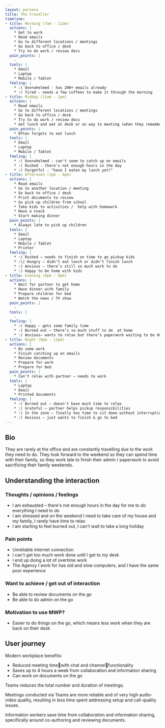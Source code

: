 ```yaml
---
layout: persona
title: The traveller
timeline:
- title: Morning (7am - 11am)
  actions: |
    * Get to work
    * Read emails
    * Go to different locations / meetings
    * Go back to office / desk
    * Try to do work / review docs
  pain_points: |
    -
  tools: |
    * Email
    * Laptop
    * Mobile / Tablet
  feeling: |
    * :( Overwhelmed - has 200+ emails already
    * :( Tired – needs a few coffees to make it through the morning
- title: Midday (11am - 1pm)
  actions: |
    * Read emails
    * Go to different locations / meetings
    * Go back to office / desk
    * Try to do work / review docs
    * Get lunch and eat at desk or on way to meeting (when they remember)
  pain_points: |
    * Often forgets to eat lunch
  tools: |
    * Email
    * Laptop
    * Mobile / Tablet
  feeling: |
    * :( Overwhelmed - can't seem to catch up on emails
    * :( Rushed - there's not enough hours in the day
    * :( Forgetful - "have I eaten my lunch yet?"
- title: Afternoon (1pm - 6pm)
  actions: |
    * Read emails
    * Go to another location / meeting
    * Go back to office / desk
    * Print documents to review
    * Go pick up children from school
    * Take kids to activities /  help with homework
    * Have a snack
    * Start making dinner
  pain_points: |
    * Always late to pick up children
  tools: |
    * Email
    * Laptop
    * Mobile / Tablet
    * Printer
  feeling: |
    * :( Rushed – needs to finish on time to go pickup kids
    * :\| Hungry – didn’t eat lunch or didn’t finish lunch
    * :( Anxious – there’s still so much work to do
    * :) Happy to be home with kids
- title: Evening (6pm - 8pm)
  actions: |
    * Wait for partner to get home
    * Have dinner with family
    * Prepare children for bed
    * Watch the news / TV show
  pain_points: |
    -
  tools: |
    -
  feeling: |
    * :) Happy – gets some family time
    * :( Burned out – there’s so much stuff to do  at home
    * :( Anxious– wants to relax but there’s paperwork waiting to be done
- title: Night (8pm - 11pm)
  actions: |
    * Do some work 
    * Finish catching up on emails
    * Review documents
    * Prepare for work
    * Prepare for bed
  pain_points: |
    * Can't relax with partner – needs to work
  tools: |
    * Laptop
    * Email
    * Printed documents
  feeling: |
    * :( Burned out – doesn't have much time to relax
    * :) Grateful – partner helps pickup responsibilities
    * :) In the zone – finally has time to sit down without interruptions and get some work done
    * :( Anxious – just wants to finish & go to bed
---
```


## Bio

They are rarely at the office and are constantly travelling due to the work they need to do. They look forward to the weekend so they can spend time with their family, so they work late to finish their admin / paperwork to avoid sacrificing their family weekends. 

## Understanding the interaction

### Thoughts / opinions / feelings

* I am exhausted – there's not enough hours in the day for me to do everything I need to do
* I am stressed and on the weekend I need to take care of my house and my family, I rarely have time to relax
* I am starting to feel burned out, I can't wait to take a long holiday

### Pain points

* Unreliable internet connection
* I can't get too much work done until I get to my desk
* I end up doing a lot of overtime work
* The Agency I work for has old and slow computers, and I have the same poor experience 

### Want to achieve / get out of interaction

* Be able to review documents on the go
* Be able to do admin on the go

### Motivation to use MWP?

* Easier to do things on the go, which means less work when they are back on their desk

## User journey

Modern workplace benefits:

* Reduced meeting timewith chat and channelfunctionality
* Saves up to 4 hours a week from collaboration and information sharing
* Can work on documents on the go 

Teams reduces the total number and duration of meetings. 

Meetings conducted via Teams are more reliable and of very high audio-video quality, resulting in less time spent addressing setup and call-quality issues. 

Information workers save time from collaboration and information sharing, specifically around co-authoring and reviewing documents.
